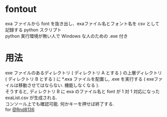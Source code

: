 # fontout
exa ファイルから font を抜き出し、exaファイル名とフォント名を csv として記録する python スクリプト  
python 実行環境が無い人で Windows な人のための .exe 付き  
# 用法  
exe ファイルのあるディレクトリ ( ディレクトリ A とする ) の上層ディレクトリ ( ディレクトリ B とする ) に \*.exa ファイルを配置し, .exe を実行する ( exeファイルは移動させてはならない. 機能しなくなる ).  
そうすると, ディレクトリ B に exa のファイル名と font が 1 対 1 対応になった exaList.csv が生成される.  
コンソール上でも確認可能. 何かキーを押せば終了する.  
for [@Rnd8136](https://twitter.com/RNd8136)
